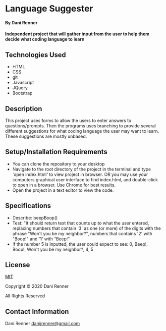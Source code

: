 # Language Suggester 

#### By Dani Renner
#### Independent project that will gather input from the user to help them decide what coding language to learn


## Technologies Used

* HTML
* CSS
* git
* Javascript
* JQuery
* Bootstrap

## Description

This project uses forms to allow the users to enter answers to questions/prompts. Then the programs uses branching to provide several different suggestions for what coding language the user may want to learn. These suggestions are mostly unbased. 

## Setup/Installation Requirements

* You can clone the repository to your desktop
* Navigate to the root directory of the project in the terminal and type 'open index.html' to view project in browser. OR you may use your computers graphical user interface to find index.html, and double-click to open in a browser. Use Chrome for best results.
* Open the project in a text editor to view the code.

## Specifications

* Describe: beepBoop()
* Test: "It should return text that counts up to what the user entered, replacing numbers that contain '3' as one (or more) of the digits with the phrase "Won't you be my neighbor?", numbers that contains '2' with "Boop!" and '1' with "Beep!" 
* If the number 5 is inputted, the user could expect to see: 0, Beep!, Boop!, Won't you be my neighbor?, 4, 5

## License

[MIT](https://opensource.org/licenses/MIT)

Copyright © 2020 Dani Renner

All Rights Reserved

## Contact Information

Dani Renner danijrenner@gmail.com